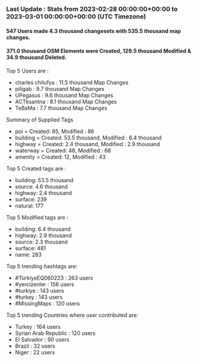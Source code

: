 ### Last Update : Stats from 2023-02-28 00:00:00+00:00 to 2023-03-01 00:00:00+00:00 (UTC Timezone)

#### 547 Users made 4.3 thousand changesets with 535.5 thousand map changes.
#### 371.0 thousand OSM Elements were Created, 129.5 thousand Modified & 34.9 thousand Deleted.

Top 5 Users are : 
- charles chilufya : 11.5 thousand Map Changes
- piligab : 9.7 thousand Map Changes
- UPegasus : 9.6 thousand Map Changes
- ACTksantna : 8.1 thousand Map Changes
- TeBaMa : 7.7 thousand Map Changes

Summary of Supplied Tags
- poi = Created: 85, Modified : 86
- building = Created: 53.5 thousand, Modified : 6.4 thousand
- highway = Created: 2.4 thousand, Modified : 2.9 thousand
- waterway = Created: 48, Modified : 68
- amenity = Created: 12, Modified : 43


Top 5 Created tags are :
- building: 53.5 thousand
- source: 4.6 thousand
- highway: 2.4 thousand
- surface: 239
- natural: 177


Top 5 Modified tags are :
- building: 6.4 thousand
- highway: 2.9 thousand
- source: 2.3 thousand
- surface: 481
- name: 283


Top 5 trending hashtags are:
- #TürkiyeEQ060223 : 263 users
- #yercizenler : 156 users
- #turkiye : 143 users
- #turkey : 143 users
- #MissingMaps : 120 users


Top 5 trending Countries where user contributed are:
- Turkey : 164 users
- Syrian Arab Republic : 120 users
- El Salvador : 90 users
- Brazil : 32 users
- Niger : 22 users

